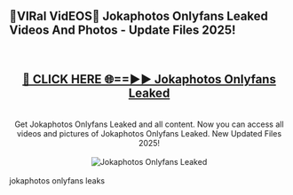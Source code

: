 <h2>🔴VIRal VidEOS🔴 Jokaphotos Onlyfans Leaked Videos And Photos - Update Files 2025!</h2>
<br>
<div align="center">
<h2><a href="https://virallinks.top/odZfE0" rel="nofollow">🔴 CLICK HERE 🌐==►► Jokaphotos Onlyfans Leaked</a></h2>
<br>
Get Jokaphotos Onlyfans Leaked and all content. Now you can access all videos and pictures of Jokaphotos Onlyfans Leaked. New Updated Files 2025!
<br>
<br>
<a href="https://virallinks.top/odZfE0" rel="nofollow" data-target="animated-image.originalLink"><img src="https://i.imgur.com/dJHk4Zq.gif)" alt="Jokaphotos Onlyfans Leaked" style="max-width: 100%; display: inline-block;" data-target="animated-image.originalImage"></a>
</div>
<br>
jokaphotos onlyfans leaks